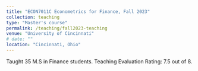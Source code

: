 ```yaml
---
title: "ECON7011C Econometrics for Finance, Fall 2023"
collection: teaching
type: "Master's course"
permalink: /teaching/fall2023-teaching
venue: "University of Cincinnati"
# date: ""
location: "Cincinnati, Ohio"
---
```


Taught 35 M.S in Finance students. Teaching Evaluation Rating: 7.5 out of 8.


<!-- &nbsp; -->


<!-- [Saani Rawat: Rate My Professors Page](https://www.ratemyprofessors.com/professor/2956869) -->

<!-- Heading 1
======

Heading 2
======

Heading 3
====== -->